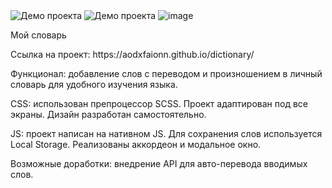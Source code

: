 <img src="https://i.ibb.co/QJkf9X0/image.jpg" alt="Демо проекта">
<img src="https://i.ibb.co/3FryBhK/image.jpg" alt="Демо проекта">
<img src="https://i.ibb.co/QJkf9X0/image.jpg" alt="image">
<p>Мой словарь</p>
<p>Ссылка на проект: https://aodxfaionn.github.io/dictionary/ </p>
<p>Функционал: добавление слов с переводом и произношением в личный словарь для удобного изучения языка.</p>
<p>CSS: использован препроцессор SCSS. Проект адаптирован под все экраны. Дизайн разработан самостоятельно.</p>
<p>JS: проект написан на нативном JS. Для сохранения слов используется Local Storage. Реализованы аккордеон и модальное окно.</p>
<p>Возможные доработки: внедрение API для авто-перевода вводимых слов.</p>
